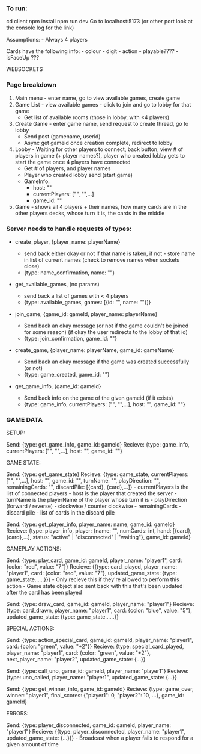  ### To run:
cd client
npm install
npm run dev
Go to localhost:5173 (or other port look at the console log for the link)


Assumptions:
    - Always 4 players


Cards have the following info:
    - colour
    - digit
    - action
    - playable????
    - isFaceUp ???




WEBSOCKETS

### Page breakdown
1. Main menu - enter name, go to view available games, create game
2. Game List - view available games - click to join and go to lobby for that game
    - Get list of available rooms (those in lobby, with <4 players)
3. Create Game - enter game name, send request to create thread, go to lobby
    - Send post (gamename, userid)
    - Async get gameid once creation complete, redirect to lobby
4. Lobby - Waiting for other players to connect, back button, view # of players in game (+ player names?), player who created lobby gets to start the game once 4 players have connected
    - Get # of players, and player names
    - Player who created lobby send (start game)
    - GameInfo:
        - host: ""
        - currentPlayers: ["", "",...]
        - game_id: ""
5. Game - shows all 4 players + their names, how many cards are in the other players decks, whose turn it is, the cards in the middle


### Server needs to handle requests of types:
- create_player, {player_name: playerName} 
    - send back either okay or not if that name is taken, if not - store name in list of current names (check to remove names when sockets close)
    - {type: name_confirmation, name: ""}

- get_available_games, (no params)
    - send back a list of games with < 4 players 
    - {type: available_games, games: [{id: "", name: ""}]}

- join_game, {game_id: gameId, player_name: playerName}
    - Send back an okay message (or not if the game couldn't be joined for some reason) (if okay the user redirects to the lobby of that id)
    - {type: join_confirmation, game_id: ""}

- create_game, {player_name: playerName, game_id: gameName}
    - Send back an okay message if the game was created successfully (or not)
    - {type: game_created, game_id: ""}

- get_game_info, {game_id: gameId}
    - Send back info on the game of the given gameid (if it exists)
    - {type: game_info, currentPlayers: ["", "",...], host: "", game_id: ""}








### GAME DATA
SETUP:

Send: {type: get_game_info, game_id: gameId}
Recieve: {type: game_info, currentPlayers: ["", "",...], host: "", game_id: ""}



GAME STATE:

Send: {type: get_game_state}
Recieve: {type: game_state, currentPlayers: ["", "",...], host: "", game_id: "", turnName: "", playDirection: "", remainingCards: "", discardPile: [{card}, {card},...]}
    - currentPlayers is the list of connected players
    - host is the player that created the server
    - turnName is the playerName of the player whose turn it is
    - playDirection (forward / reverse) - clockwise / counter clockwise
    - remainingCards
    - discard pile - list of cards in the discard pile


Send: {type: get_player_info, player_name: name, game_id: gameId}
Recieve: {type: player_info, player: {name: "", numCards: int, hand: [{card}, {card},...], status: "active" | "disconnected" | "waiting"}, game_id: gameId}



GAMEPLAY ACTIONS:

Send: {type: play_card, game_id: gameId, player_name: "player1", card: {color: "red", value: "7"}}
Recieve: {{type: card_played, player_name: "player1", card: {color: "red", value: "7"}, updated_game_state: {type: game_state......}}}
    - Only recieve this if they're allowed to perform this action
    - Game state object also sent back with this that's been updated after the card has been played


Send: {type: draw_card, game_id: gameId, player_name: "player1"}
Recieve: {type: card_drawn, player_name: "player1", card: {color: "blue", value: "5"}, updated_game_state: {type: game_state......}}



SPECIAL ACTIONS:

Send: {type: action_special_card, game_id: gameId, player_name: "player1", card: {color: "green", value: "+2"}}
Recieve: {type: special_card_played, player_name: "player1", card: {color: "green", value: "+2"}, next_player_name: "player2", updated_game_state: {...}}


Send: {type: call_uno, game_id: gameId, player_name: "player1"}
Recieve: {type: uno_called, player_name: "player1", updated_game_state: {...}}


Send: {type: get_winner_info, game_id: gameId}
Recieve: {type: game_over, winner: "player1", final_scores: {"player1": 0, "player2": 10, ...}, game_id: gameId}



ERRORS:

Send: {type: player_disconnected, game_id: gameId, player_name: "player1"}
Recieve: {{type: player_disconnected, player_name: "player1", updated_game_state: {...}}}
    - Broadcast when a player fails to respond for a given amount of time


















